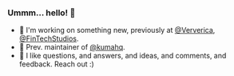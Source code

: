 ### Ummm... hello! 👋

- 🔭 I'm working on something new, previously at [@Ververica](https://github.com/ververica/), [@FinTechStudios](https://github.com/fintechstudios).  
- 🐻 Prev. maintainer of [@kumahq](https://github.com/kumahq/).
- 💬 I like questions, and answers, and ideas, and comments, and feedback. Reach out :) 

<!--
**austince/austince** is a ✨ _special_ ✨ repository because its `README.md` (this file) appears on your GitHub profile.

Here are some ideas to get you started:

- 🔭 I’m currently working on ...
- 🌱 I’m currently learning ...
- 👯 I’m looking to collaborate on ...
- 🤔 I’m looking for help with ...
- 💬 Ask me about ...
- 📫 How to reach me: ...
- 😄 Pronouns: ...
- ⚡ Fun fact: ...
-->
